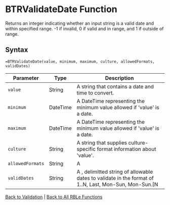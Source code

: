 # BTRValidateDate Function

Returns an integer indicating whether an input string is a valid date and within specified range. -1 if invalid, 0 if valid and in range, and 1 if outside of range.

## Syntax

```excel
=BTRValidateDate(value, minimum, maximum, culture, allowedFormats, validDates)
```

Parameter | Type | Description
---|---|---
`value` | String | A string that contains a date and time to convert.
`minimum` | DateTime | A DateTime representing the minimum value allowed if 'value' is a date.
`maximum` | DateTime | A DateTime representing the minimum value allowed if 'value' is a date.
`culture` | String | A string that supplies culture-specific format information about 'value'.
`allowedFormats` | String | A | delimitted string that supplies a list of allowable formats to attempt to parse 'value'.
`validDates` | String | A , delimitted string of allowable dates to validate in the format of 1..N, Last, Mon-Sun, Mon-Sun.[N|Last] (Nth occurence of or last day in month), or W1-W5 (first through the fifth week of month).  If the 'pattern' starts with '!' it is a 'not' check.

[Back to Validation](RBLeValidation.md) | [Back to All RBLe Functions](RBLe.md#function-documentation)